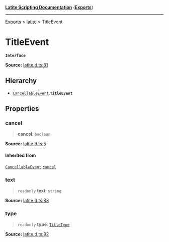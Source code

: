 [**Latite Scripting Documentation**](../../README.md) ([**Exports**](../../exports.md))

---

[Exports](../../exports.md) > [latite](../index.md) > TitleEvent

# TitleEvent

**`Interface`**

**Source:** [latite.d.ts:81](https://github.com/LatiteScripting/latitescripting.github.io/blob/5a9cee2/definitions/latite.d.ts#L81)

## Hierarchy

- [`CancellableEvent`](interface.CancellableEvent.md).**`TitleEvent`**

## Properties

### cancel

> **cancel**: `boolean`

**Source:** [latite.d.ts:5](https://github.com/LatiteScripting/latitescripting.github.io/blob/5a9cee2/definitions/latite.d.ts#L5)

#### Inherited from

[`CancellableEvent`](interface.CancellableEvent.md).[`cancel`](interface.CancellableEvent.md#cancel)

### text

> `readonly` **text**: `string`

**Source:** [latite.d.ts:83](https://github.com/LatiteScripting/latitescripting.github.io/blob/5a9cee2/definitions/latite.d.ts#L83)

### type

> `readonly` **type**: [`TitleType`](../type-aliases/type-alias.TitleType.md)

**Source:** [latite.d.ts:82](https://github.com/LatiteScripting/latitescripting.github.io/blob/5a9cee2/definitions/latite.d.ts#L82)
